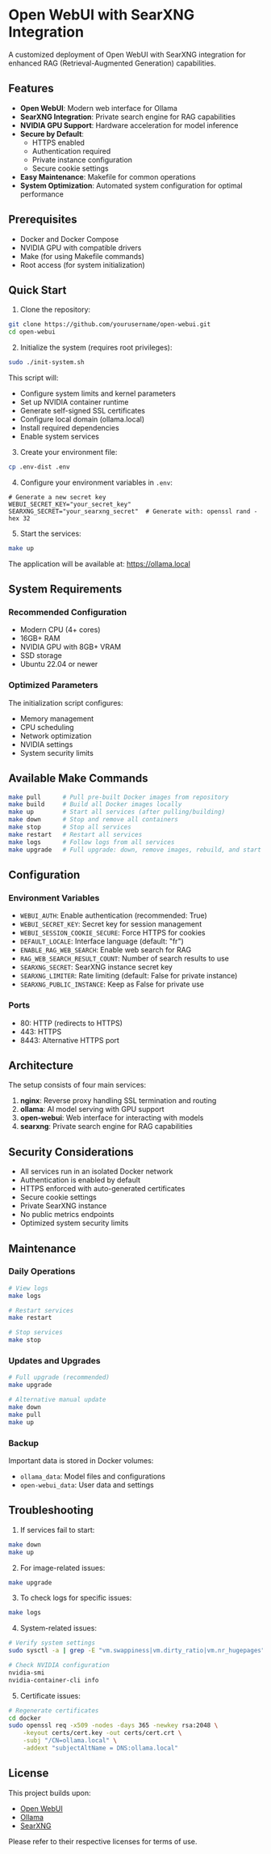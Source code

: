 # Open WebUI with SearXNG Integration

A customized deployment of Open WebUI with SearXNG integration for enhanced RAG (Retrieval-Augmented Generation) capabilities.

## Features

- **Open WebUI**: Modern web interface for Ollama
- **SearXNG Integration**: Private search engine for RAG capabilities
- **NVIDIA GPU Support**: Hardware acceleration for model inference
- **Secure by Default**: 
  - HTTPS enabled
  - Authentication required
  - Private instance configuration
  - Secure cookie settings
- **Easy Maintenance**: Makefile for common operations
- **System Optimization**: Automated system configuration for optimal performance

## Prerequisites

- Docker and Docker Compose
- NVIDIA GPU with compatible drivers
- Make (for using Makefile commands)
- Root access (for system initialization)

## Quick Start

1. Clone the repository:
```bash
git clone https://github.com/yourusername/open-webui.git
cd open-webui
```

2. Initialize the system (requires root privileges):
```bash
sudo ./init-system.sh
```
This script will:
- Configure system limits and kernel parameters
- Set up NVIDIA container runtime
- Generate self-signed SSL certificates
- Configure local domain (ollama.local)
- Install required dependencies
- Enable system services

3. Create your environment file:
```bash
cp .env-dist .env
```

4. Configure your environment variables in `.env`:
```env
# Generate a new secret key
WEBUI_SECRET_KEY="your_secret_key"
SEARXNG_SECRET="your_searxng_secret"  # Generate with: openssl rand -hex 32
```

5. Start the services:
```bash
make up
```

The application will be available at: https://ollama.local

## System Requirements

### Recommended Configuration
- Modern CPU (4+ cores)
- 16GB+ RAM
- NVIDIA GPU with 8GB+ VRAM
- SSD storage
- Ubuntu 22.04 or newer

### Optimized Parameters
The initialization script configures:
- Memory management
- CPU scheduling
- Network optimization
- NVIDIA settings
- System security limits

## Available Make Commands

```bash
make pull      # Pull pre-built Docker images from repository
make build     # Build all Docker images locally
make up        # Start all services (after pulling/building)
make down      # Stop and remove all containers
make stop      # Stop all services
make restart   # Restart all services
make logs      # Follow logs from all services
make upgrade   # Full upgrade: down, remove images, rebuild, and start
```

## Configuration

### Environment Variables

- `WEBUI_AUTH`: Enable authentication (recommended: True)
- `WEBUI_SECRET_KEY`: Secret key for session management
- `WEBUI_SESSION_COOKIE_SECURE`: Force HTTPS for cookies
- `DEFAULT_LOCALE`: Interface language (default: "fr")
- `ENABLE_RAG_WEB_SEARCH`: Enable web search for RAG
- `RAG_WEB_SEARCH_RESULT_COUNT`: Number of search results to use
- `SEARXNG_SECRET`: SearXNG instance secret key
- `SEARXNG_LIMITER`: Rate limiting (default: False for private instance)
- `SEARXNG_PUBLIC_INSTANCE`: Keep as False for private use

### Ports

- 80: HTTP (redirects to HTTPS)
- 443: HTTPS
- 8443: Alternative HTTPS port

## Architecture

The setup consists of four main services:

1. **nginx**: Reverse proxy handling SSL termination and routing
2. **ollama**: AI model serving with GPU support
3. **open-webui**: Web interface for interacting with models
4. **searxng**: Private search engine for RAG capabilities

## Security Considerations

- All services run in an isolated Docker network
- Authentication is enabled by default
- HTTPS enforced with auto-generated certificates
- Secure cookie settings
- Private SearXNG instance
- No public metrics endpoints
- Optimized system security limits

## Maintenance

### Daily Operations
```bash
# View logs
make logs

# Restart services
make restart

# Stop services
make stop
```

### Updates and Upgrades
```bash
# Full upgrade (recommended)
make upgrade

# Alternative manual update
make down
make pull
make up
```

### Backup
Important data is stored in Docker volumes:
- `ollama_data`: Model files and configurations
- `open-webui_data`: User data and settings

## Troubleshooting

1. If services fail to start:
```bash
make down
make up
```

2. For image-related issues:
```bash
make upgrade
```

3. To check logs for specific issues:
```bash
make logs
```

4. System-related issues:
```bash
# Verify system settings
sudo sysctl -a | grep -E "vm.swappiness|vm.dirty_ratio|vm.nr_hugepages"

# Check NVIDIA configuration
nvidia-smi
nvidia-container-cli info
```

5. Certificate issues:
```bash
# Regenerate certificates
cd docker
sudo openssl req -x509 -nodes -days 365 -newkey rsa:2048 \
    -keyout certs/cert.key -out certs/cert.crt \
    -subj "/CN=ollama.local" \
    -addext "subjectAltName = DNS:ollama.local"
```

## License

This project builds upon:
- [Open WebUI](https://github.com/open-webui/open-webui)
- [Ollama](https://github.com/ollama/ollama)
- [SearXNG](https://github.com/searxng/searxng)

Please refer to their respective licenses for terms of use. 